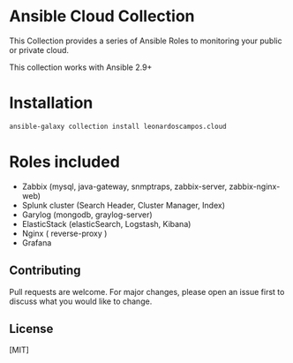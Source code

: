 # Ansible Cloud Collection

  This Collection provides a series of Ansible Roles to monitoring your public or private cloud.

This collection works with Ansible 2.9+

# Installation
```bash
ansible-galaxy collection install leonardoscampos.cloud
```

# Roles included
  * Zabbix (mysql, java-gateway, snmptraps, zabbix-server, zabbix-nginx-web)
  * Splunk cluster (Search Header, Cluster Manager, Index)
  * Garylog (mongodb, graylog-server)
  * ElasticStack (elasticSearch, Logstash, Kibana)
  * Nginx ( reverse-proxy )
  * Grafana

## Contributing
  Pull requests are welcome. For major changes, please open an issue first to discuss what you would like to change.

## License
  [MIT]
